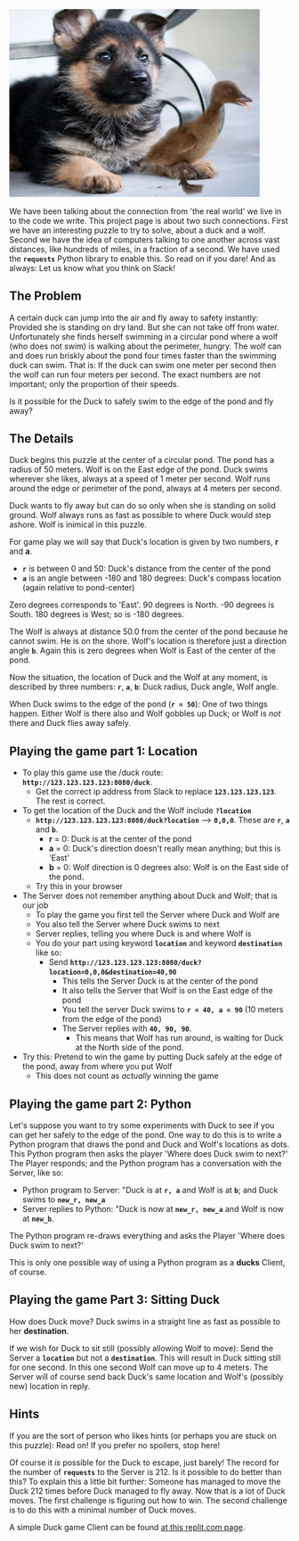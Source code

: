 <img src="https://raw.githubusercontent.com/robfatland/othermathclub/master/images/misc/duck_and_wolf.png" alt="drawing" width="450"/>

We have been talking about the connection from 'the real world' we live in to the code we write. This project page
is about two such connections. First we have an interesting puzzle to try to solve, about a duck and a wolf. Second 
we have the idea of computers talking to one another across vast distances, like hundreds of miles, in a fraction of 
a second. We have used the **`requests`** Python library to enable this. So read on if you dare! And as always: Let us
know what you think on Slack!


## The Problem


A certain duck can jump into the air and fly away to safety instantly: Provided she is standing on dry land.
But she can not take off from water. Unfortunately she finds herself swimming in a circular pond 
where a wolf (who does not swim) is walking about the perimeter, hungry. The wolf can and does 
run briskly about the pond four times faster than the swimming duck can swim. 
That is: If the duck can swim one meter per second then the wolf can run four meters 
per second. The exact numbers are not important; only the proportion of their speeds.


Is it possible for the Duck to safely swim to the edge of the pond and fly away?


## The Details


Duck begins this puzzle at the center of a circular pond. The pond has a radius of 50 meters.
Wolf is on the East edge of the pond. Duck swims wherever she likes, always at a speed of 
1 meter per second. Wolf runs around the edge or perimeter of the pond, always at 4 meters per second.


Duck wants to fly away but can do so only when she is standing on solid ground.
Wolf always runs as fast as possible to
where Duck would step ashore. Wolf is inimical in this puzzle. 


For game play we will say that Duck's location is given by two numbers, **r** and **a**.

- **`r`** is between 0 and 50: Duck's distance from the center of the pond
- **`a`** is an angle between -180 and 180 degrees: Duck's compass location (again relative to pond-center) 


Zero degrees corresponds to 'East'. 90 degrees is North. -90 degrees is South. 180 degrees is West; so is -180 degrees. 


The Wolf is always at distance 50.0 from the center of the pond because he 
cannot swim. He is on the shore.  Wolf's location is therefore just a direction angle **`b`**. 
Again this is zero degrees when Wolf is East of the center of the pond. 


Now the situation, the location of Duck and the Wolf at any moment, 
is described by three numbers: **`r`**, **`a`**, **`b`**: Duck radius, Duck angle, Wolf angle.


When Duck swims to the edge of the pond (**`r = 50`**): One of two things happen. Either Wolf is 
there also and Wolf gobbles up Duck; or Wolf is *not* there and Duck flies away safely.


## Playing the game part 1: Location

- To play this game use the /duck route: **`http://123.123.123.123:8080/duck`**. 
    - Get the correct ip address from Slack to replace **`123.123.123.123`**. The rest is correct.
- To get the location of the Duck and the Wolf include **`?location`**
    - **`http://123.123.123.123:8080/duck?location`** --> **`0,0,0`**. These are **`r`**, **`a`** and **`b`**.
        - **r** =  0: Duck is at the center of the pond
        - **a** =  0: Duck's direction doesn't really mean anything; but this is 'East'
        - **b** =  0: Wolf direction is 0 degrees also: Wolf is on the East side of the pond.
    - Try this in your browser
- The Server does not remember anything about Duck and Wolf; that is our job
    - To play the game you first tell the Server where Duck and Wolf are
    - You also tell the Server where Duck swims to next
    - Server replies, telling you where Duck is and where Wolf is
    - You do your part using keyword **`location`** and keyword **`destination`** like so:
        - Send **`http://123.123.123.123:8080/duck?location=0,0,0&destination=40,90`**
            - This tells the Server Duck is at the center of the pond
            - It also tells the Server that Wolf is on the East edge of the pond
            - You tell the server Duck swims to **`r = 40, a = 90`** (10 meters from the edge of the pond)
            - The Server replies with **`40, 90, 90`**.
                - This means that Wolf has run around, is waiting for Duck at the North side of the pond.
 - Try this: Pretend to win the game by putting Duck safely at the edge of the pond, away from where you put Wolf
     - This does not count as *actually* winning the game


## Playing the game part 2: Python

Let's suppose you want to try some experiments with Duck to see if you can get her safely to the edge of the pond.
One way to do this is to write a Python program that draws the pond and Duck and Wolf's locations as dots. 
This Python program then asks the player 'Where does Duck swim to next?' The Player responds; and the Python
program has a conversation with the Server, like so:


* Python program to Server: "Duck is at **`r, a`** and Wolf is at **`b`**; and Duck swims to **`new_r, new_a`**
* Server replies to Python: "Duck is now at **`new_r, new_a`** and Wolf is now at **`new_b`**. 


The Python program re-draws everything and asks the Player 'Where does Duck swim to next?'


This is only one possible way of using a Python program as a **ducks** Client, of course.



## Playing the game Part 3: Sitting Duck


How does Duck move? Duck swims in a straight line as fast as possible to her **destination**.


If we wish for Duck to sit still (possibly allowing Wolf to move): Send the Server a **`location`** but not a **`destination`**. 
This will result in Duck sitting still for one second. In this one second Wolf can move up to 4 meters. The Server will of 
course send back Duck's same location and Wolf's (possibly new) location in reply.


## Hints


If you are the sort of person who likes hints (or perhaps you are stuck on this puzzle): Read on!
If you prefer no spoilers, stop here!


Of course it *is* possible for the Duck to escape, just barely! The record for the number of **`requests`** to 
the Server is 212. Is it possible to do better than this? To explain this a little bit further: Someone has
managed to move the Duck 212 times before Duck managed to fly away. Now that is a lot of Duck moves. The 
first challenge is figuring out how to win. The second challenge is to do this with a minimal number of 
Duck moves.


A simple Duck game Client can be found [at this replit.com page](https://replit.com/@robfatland/duckgameplayer).
